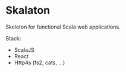 # Skalaton

Skeleton for functional Scala web applications.

Stack:
- ScalaJS
- React
- Http4s (fs2, cats, ...)

